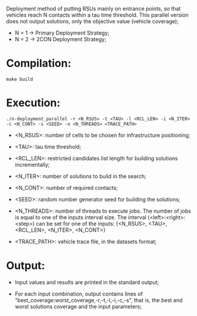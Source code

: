 Deployment method of putting RSUs mainly on entrance points, so that vehicles reach N contacts within a tau time threshold. This parallel version does not output solutions, only the objective value (vehicle coverage);

- N = 1 -> Primary Deployment Strategy;
- N = 2 -> 2CON Deployment Strategy;

# Compilation:

    make build

# Execution:

    ./n-deployment_parallel -r <N_RSUS> -t <TAU> -l <RCL_LEN> -i <N_ITER> -c <N_CONT> -s <SEED> -n <N_THREADS> <TRACE_PATH>

- &lt;N_RSUS>: number of cells to be chosen for infrastructure positioning;

- &lt;TAU>: tau time threshold;

- &lt;RCL_LEN>: restricted candidates list length for building solutions incrementally;

- &lt;N_ITER>: number of solutions to build in the search;

- &lt;N_CONT>: number of required contacts;

- &lt;SEED>: random number generator seed for building the solutions;

- &lt;N_THREADS>: number of threads to execute jobs. The number of jobs is equal to one of the inputs interval size. The interval (&lt;left>:&lt;right>:&lt;step>) can be set for one of the inputs: {&lt;N_RSUS>, &lt;TAU>, &lt;RCL_LEN>, &lt;N_ITER>, &lt;N_CONT>}

- &lt;TRACE_PATH>: vehicle trace file, in the datasets format;

# Output:

- Input values and results are printed in the standard output;

- For each input combination, output contains lines of "best_coverage:worst_coverage,-r,-t,-l,-i,-c,-s", that is, the best and worst solutions coverage and the input parameters;